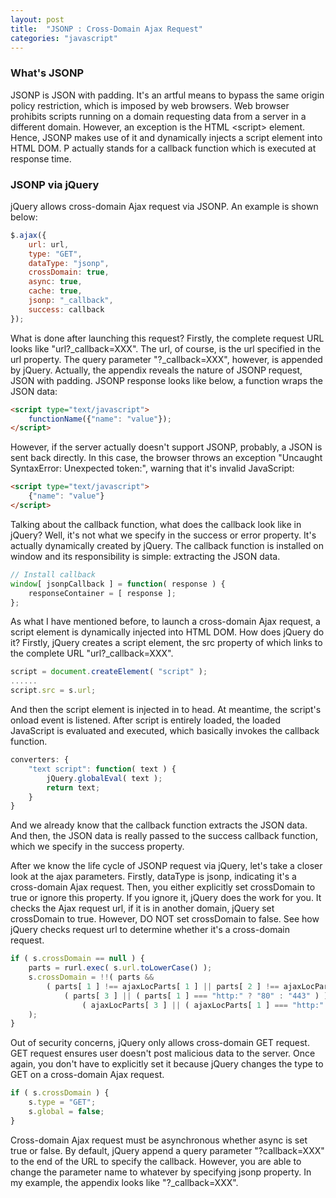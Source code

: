```yaml
---
layout: post
title:  "JSONP : Cross-Domain Ajax Request"
categories: "javascript"
---
```


### What's JSONP

JSONP is JSON with padding. It's an artful means to bypass the same origin policy restriction, which is imposed by web browsers. Web browser prohibits scripts running on a domain requesting data from a server in a different domain. However, an exception is the HTML &lt;script&gt; element. Hence, JSONP makes use of it and dynamically injects a script element into HTML DOM. P actually stands for a callback function which is executed at response time.

### JSONP via jQuery

jQuery allows cross-domain Ajax request via JSONP. An example is shown below:

```javascript
$.ajax({
    url: url,
    type: "GET",
    dataType: "jsonp",
    crossDomain: true,
    async: true,
    cache: true,
    jsonp: "_callback",
    success: callback
});
```

What is done after launching this request? Firstly, the complete request URL looks like "url?_callback=XXX". The url, of course, is the url specified in the url property. The query parameter "?_callback=XXX", however, is appended by jQuery. Actually, the appendix reveals the nature of JSONP request, JSON with padding. JSONP response looks like below, a function wraps the JSON data:

```html
<script type="text/javascript">
    functionName({"name": "value"});
</script>
```

However, if the server actually doesn't support JSONP, probably, a JSON is sent back directly. In this case, the browser throws an exception "Uncaught SyntaxError: Unexpected token:", warning that it's invalid JavaScript:

```html
<script type="text/javascript">
    {"name": "value"}
</script>
```

Talking about the callback function, what does the callback look like in jQuery? Well, it's not what we specify in the success or error property. It's actually dynamically created by jQuery. The callback function is installed on window and its responsibility is simple: extracting the JSON data.

```javascript
// Install callback
window[ jsonpCallback ] = function( response ) {
    responseContainer = [ response ];
};
```

As what I have mentioned before, to launch a cross-domain Ajax request, a script element is dynamically injected into HTML DOM. How does jQuery do it? Firstly, jQuery creates a script element, the src property of which links to the complete URL "url?_callback=XXX".

```javascript
script = document.createElement( "script" );
......
script.src = s.url;
```

And then the script element is injected in to head. At meantime, the script's onload event is listened. After script is entirely loaded, the loaded JavaScript is evaluated and executed, which basically invokes the callback function.

```javascript
converters: {
    "text script": function( text ) {
        jQuery.globalEval( text );
        return text;
    }
}
```

And we already know that the callback function extracts the JSON data. And then, the JSON data is really passed to the success callback function, which we specify in the success property.

After we know the life cycle of JSONP request via jQuery, let's take a closer look at the ajax parameters. Firstly, dataType is jsonp, indicating it's a cross-domain Ajax request. Then, you either explicitly set crossDomain to true or ignore this property. If you ignore it, jQuery does the work for you. It checks the Ajax request url, if it is in another domain, jQuery set crossDomain to true. However, DO NOT set crossDomain to false. See how jQuery checks request url to determine whether it's a cross-domain request.

```javascript
if ( s.crossDomain == null ) {
    parts = rurl.exec( s.url.toLowerCase() );
    s.crossDomain = !!( parts &&
        ( parts[ 1 ] !== ajaxLocParts[ 1 ] || parts[ 2 ] !== ajaxLocParts[ 2 ] ||
            ( parts[ 3 ] || ( parts[ 1 ] === "http:" ? "80" : "443" ) ) !==
                ( ajaxLocParts[ 3 ] || ( ajaxLocParts[ 1 ] === "http:" ? "80" : "443" ) ) )
	);
}
```

Out of security concerns, jQuery only allows cross-domain GET request. GET request ensures user doesn't post malicious data to the server. Once again, you don't have to explicitly set it because jQuery changes the type to GET on a cross-domain Ajax request.

```javascript
if ( s.crossDomain ) {
    s.type = "GET";
    s.global = false;
}
```
Cross-domain Ajax request must be asynchronous whether async is set true or false. By default, jQuery append a query parameter "?callback=XXX" to the end of the URL to specify the callback. However, you are able to change the parameter name to whatever by specifying jsonp property. In my example, the appendix looks like "?_callback=XXX".
